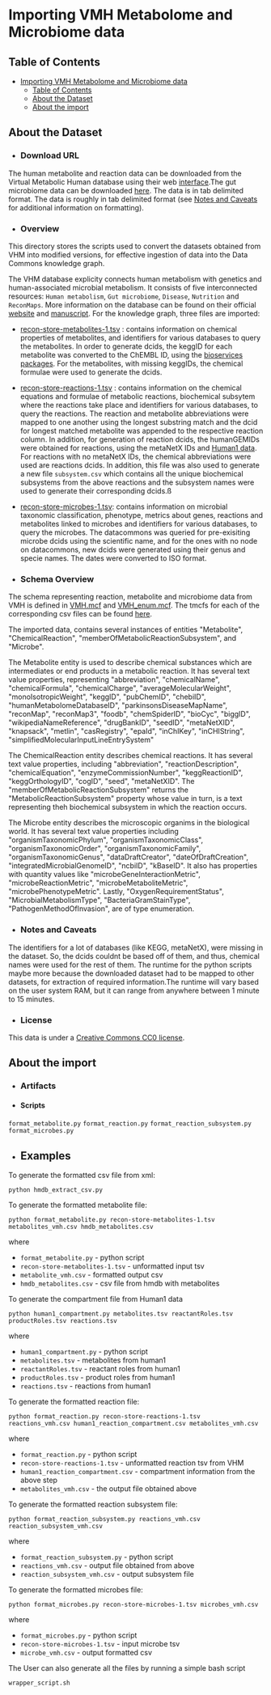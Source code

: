 # Importing VMH Metabolome and Microbiome data

## Table of Contents

- [Importing VMH Metabolome and Microbiome data](#importing-vmh-metabolome-and-microbiome-data)
  - [Table of Contents](#table-of-contents)
  - [About the Dataset](#about-the-dataset)
  - [About the import](#about-the-import)

## About the Dataset

- ### Download URL

The human metabolite and reaction data can be downloaded from the Virtual Metabolic Human database using their web [interface](https://www.vmh.life/#human/all).The gut microbiome data can be downloaded [here](https://www.vmh.life/#microbes/search). The data is in tab delimited format. The data is roughly in tab delimited format (see [Notes and Caveats](#notes-and-caveats) for additional information on formatting).

- ### Overview

This directory stores the scripts used to convert the datasets obtained from VHM into modified versions, for effective ingestion of data into the Data Commons knowledge graph.

The VHM database explicity connects human metabolism with genetics and human-associated microbial metabolism. It consists of five interconnected resources: `Human metabolism`, `Gut microbiome`, `Disease`, `Nutrition` and `ReconMaps`. More information on the database can be found on their official [website](https://www.vmh.life/#home) and [manuscript](https://academic.oup.com/nar/article/47/D1/D614/5146204).
For the knowledge graph, three files are imported:

- <u>recon-store-metabolites-1.tsv</u> : contains information on chemical properties of metabolites, and identifiers for various databases to query the metabolites. In order to generate dcids, the keggID for each metabolite was converted to the ChEMBL ID, using the [bioservices packages](https://bioservices.readthedocs.io/en/master/compound_tutorial.html). For the metabolites, with missing keggIDs, the chemical formulae were used to generate the dcids.
- <u>recon-store-reactions-1.tsv</u> : contains information on the chemical equations and formulae of metabolic reactions, biochemical subsytem where the reactions take place and identifiers for various databases, to query the reactions. The reaction and metabolite abbreviations were mapped to one another using the longest substring match and the dcid for longest matched metabolite was appended to the respective reaction column. In addition, for generation of reaction dcids, the humanGEMIDs were obtained for reactions, using the metaNetX IDs and [Human1 data](https://raw.githubusercontent.com/khoahoang1891999/Importing-Human1-data/main/data/reactions.tsv). For reactions with no metaNetX IDs, the chemical abbreviations were used are reactions dcids.
  In addition, this file was also used to generate a new file `subsystem.csv` which contains all the unique biochemical subsystems from the above reactions and the subsystem names were used to generate their corresponding dcids.ß
- <u>recon-store-microbes-1.tsv</u>: contains information on microbial taxonomic classification, phenotype, metrics about genes, reactions and metabolites linked to microbes and identifiers for various databases, to query the microbes. The datacommons was queried for pre-exisiting microbe dcids using the scientific name, and for the ones with no node on datacommons, new dcids were generated using their genus and specie names. The dates were converted to ISO format.

- ### Schema Overview

The schema representing reaction, metabolite and microbiome data from VMH is defined in [VMH.mcf](https://raw.githubusercontent.com/suhana13/ISB-project/main/combined_list.mcf) and [VMH_enum.mcf](https://raw.githubusercontent.com/suhana13/ISB-project/main/combined_list_enum.mcf). The tmcfs for each of the corresponding csv files can be found [here](https://github.com/suhana13/data/tree/add_Virtual_metabolic_human_data/scripts/biomedical/VirtualMetabolicHuman/tmcf).

The imported data, contains several instances of entities "Metabolite", "ChemicalReaction", "memberOfMetabolicReactionSubsystem", and "Microbe".

The Metabolite entity is used to describe chemical substances which are intermediates or end products in a metabolic reaction. It has several text value properties, representing "abbreviation", "chemicalName", "chemicalFormula", "chemicalCharge", "averageMolecularWeight", "monoIsotropicWeight", "keggID", "pubChemID", "chebiID", "humanMetabolomeDatabaseID", "parkinsonsDiseaseMapName", "reconMap", "reconMap3", "foodb", "chemSpiderID", "bioCyc", "biggID", "wikipediaNameReference", "drugBankID", "seedID", "metaNetXID", "knapsack", "metlin", "casRegistry", "epaId", "inChIKey", "inCHIString", "simplifiedMolecularInputLineEntrySystem"

The ChemicalReaction entity describes chemical reactions. It has several text value properties, including "abbreviation", "reactionDescription", "chemicalEquation", "enzymeCommissionNumber", "keggReactionID", "keggOrthologyID", "cogID", "seed", "metaNetXID". The "memberOfMetabolicReactionSubsystem" returns the "MetabolicReactionSubsystem" property whose value in turn, is a text representing theh biochemical subsystem in which the reaction occurs.

The Microbe entity describes the microscopic organims in the biological world. It has several text value properties including "organismTaxonomicPhylum", "organismTaxonomicClass", "organismTaxonomicOrder", "organismTaxonomicFamily", "organismTaxonomicGenus", "dataDraftCreator", "dateOfDraftCreation", "integratedMicrobialGenomeID", "ncbiID", "kBaseID". It also has properties with quantity values like "microbeGeneInteractionMetric", "microbeReactionMetric", "microbeMetaboliteMetric", "microbePhenotypeMetric". Lastly, "OxygenRequirementStatus", "MicrobialMetabolismType", "BacteriaGramStainType", "PathogenMethodOfInvasion", are of type enumeration.

- ### Notes and Caveats

The identifiers for a lot of databases (like KEGG, metaNetX), were missing in the dataset. So, the dcids couldnt be based off of them, and thus, chemical names were used for the rest of them.
The runtime for the python scripts maybe more because the downloaded dataset had to be mapped to other datasets, for extraction of required information.The runtime will vary based on the user system RAM, but it can range from anywhere between 1 minute to 15 minutes.

- ### License

This data is under a [Creative Commons CC0 license](https://creativecommons.org/publicdomain/zero/1.0/).

## About the import

- ### Artifacts

- #### Scripts

`format_metabolite.py`
`format_reaction.py`
`format_reaction_subsystem.py`
`format_microbes.py`

- ## Examples

To generate the formatted csv file from xml:

```
python hmdb_extract_csv.py
```

To generate the formatted metabolite file:

```
python format_metabolite.py recon-store-metabolites-1.tsv metabolites_vmh.csv hmdb_metabolites.csv
```

where

- `format_metabolite.py` - python script
- `recon-store-metabolites-1.tsv` - unformatted input tsv
- `metabolite_vmh.csv` - formatted output csv
- `hmdb_metabolites.csv` - csv file from hmdb with metabolites

To generate the compartment file from Human1 data

```
python human1_compartment.py metabolites.tsv reactantRoles.tsv productRoles.tsv reactions.tsv
```

where

- `human1_compartment.py` - python script
- `metabolites.tsv` - metabolites from human1
- `reactantRoles.tsv` - reactant roles from human1
- `productRoles.tsv` - product roles from human1
- `reactions.tsv` - reactions from human1

To generate the formatted reaction file:

```
python format_reaction.py recon-store-reactions-1.tsv reactions_vmh.csv human1_reaction_compartment.csv metabolites_vmh.csv
```

where

- `format_reaction.py` - python script
- `recon-store-reactions-1.tsv` - unformatted reaction tsv from VHM
- `human1_reaction_compartment.csv` - compartment information from the above step
- `metabolites_vmh.csv` - the output file obtained above

To generate the formatted reaction subsystem file:

```
python format_reaction_subsystem.py reactions_vmh.csv reaction_subsystem_vmh.csv
```

where

- `format_reaction_subsystem.py` - python script
- `reactions_vmh.csv` - output file obtained from above
- `reaction_subsystem_vmh.csv` - output subsystem file

To generate the formatted microbes file:

```
python format_microbes.py recon-store-microbes-1.tsv microbes_vmh.csv
```

where

- `format_microbes.py` - python script
- `recon-store-microbes-1.tsv` - input microbe tsv
- `microbe_vmh.csv` - output formatted csv

The User can also generate all the files by running a simple bash script

```
wrapper_script.sh
```
